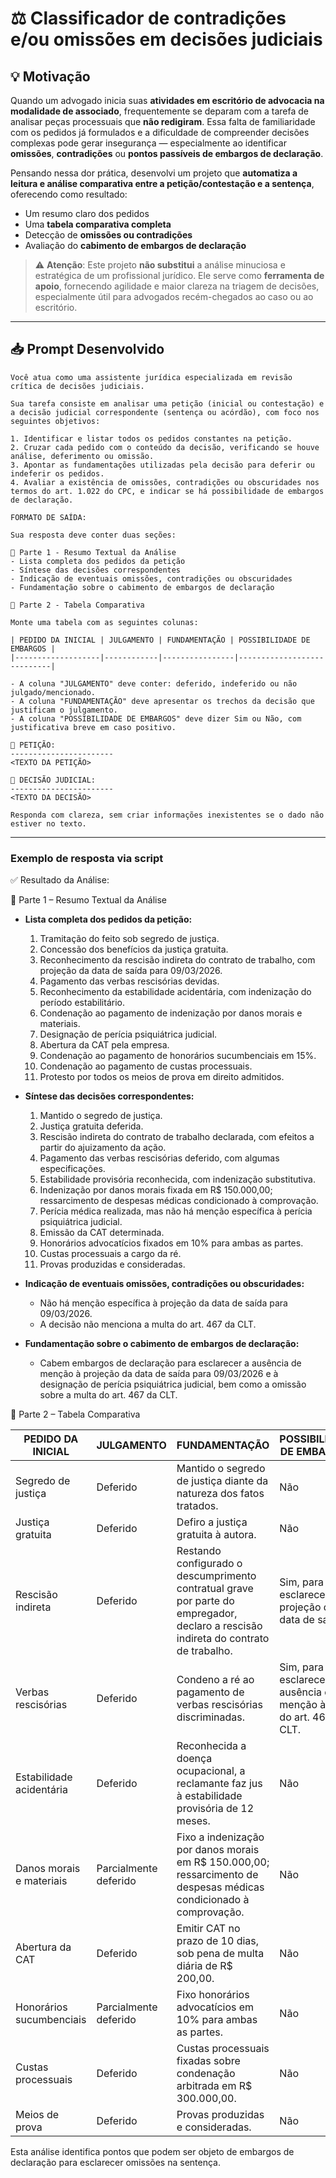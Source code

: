 # ⚖️ Classificador de contradições e/ou omissões em decisões judiciais

## 💡 Motivação

Quando um advogado inicia suas **atividades em escritório de advocacia na modalidade de associado**, frequentemente se deparam com a tarefa de analisar peças processuais que **não redigiram**. Essa falta de familiaridade com os pedidos já formulados e a dificuldade de compreender decisões complexas pode gerar insegurança — especialmente ao identificar **omissões**, **contradições** ou **pontos passíveis de embargos de declaração**.

Pensando nessa dor prática, desenvolvi um projeto que **automatiza a leitura e análise comparativa entre a petição/contestação e a sentença**, oferecendo como resultado:

- Um resumo claro dos pedidos  
- Uma **tabela comparativa completa**  
- Detecção de **omissões ou contradições**  
- Avaliação do **cabimento de embargos de declaração**

> ⚠️ **Atenção**: Este projeto **não substitui** a análise minuciosa e estratégica de um profissional jurídico. Ele serve como **ferramenta de apoio**, fornecendo agilidade e maior clareza na triagem de decisões, especialmente útil para advogados recém-chegados ao caso ou ao escritório.

---

## 📥 Prompt Desenvolvido

```text
Você atua como uma assistente jurídica especializada em revisão crítica de decisões judiciais.

Sua tarefa consiste em analisar uma petição (inicial ou contestação) e a decisão judicial correspondente (sentença ou acórdão), com foco nos seguintes objetivos:

1. Identificar e listar todos os pedidos constantes na petição.
2. Cruzar cada pedido com o conteúdo da decisão, verificando se houve análise, deferimento ou omissão.
3. Apontar as fundamentações utilizadas pela decisão para deferir ou indeferir os pedidos.
4. Avaliar a existência de omissões, contradições ou obscuridades nos termos do art. 1.022 do CPC, e indicar se há possibilidade de embargos de declaração.

FORMATO DE SAÍDA:

Sua resposta deve conter duas seções:

🔹 Parte 1 - Resumo Textual da Análise
- Lista completa dos pedidos da petição
- Síntese das decisões correspondentes
- Indicação de eventuais omissões, contradições ou obscuridades
- Fundamentação sobre o cabimento de embargos de declaração

🔹 Parte 2 - Tabela Comparativa

Monte uma tabela com as seguintes colunas:

| PEDIDO DA INICIAL | JULGAMENTO | FUNDAMENTAÇÃO | POSSIBILIDADE DE EMBARGOS |
|-------------------|------------|----------------|----------------------------|

- A coluna "JULGAMENTO" deve conter: deferido, indeferido ou não julgado/mencionado.
- A coluna "FUNDAMENTAÇÃO" deve apresentar os trechos da decisão que justificam o julgamento.
- A coluna "POSSIBILIDADE DE EMBARGOS" deve dizer Sim ou Não, com justificativa breve em caso positivo.

📄 PETIÇÃO:
-----------------------
<TEXTO DA PETIÇÃO>

📑 DECISÃO JUDICIAL:
-----------------------
<TEXTO DA DECISÃO>

Responda com clareza, sem criar informações inexistentes se o dado não estiver no texto.
```

---

### Exemplo de resposta via script

✅ Resultado da Análise:

🔹 Parte 1 – Resumo Textual da Análise

- **Lista completa dos pedidos da petição:**
  1. Tramitação do feito sob segredo de justiça.
  2. Concessão dos benefícios da justiça gratuita.
  3. Reconhecimento da rescisão indireta do contrato de trabalho, com projeção da data de saída para 09/03/2026.      
  4. Pagamento das verbas rescisórias devidas.
  5. Reconhecimento da estabilidade acidentária, com indenização do período estabilitário.
  6. Condenação ao pagamento de indenização por danos morais e materiais.
  7. Designação de perícia psiquiátrica judicial.
  8. Abertura da CAT pela empresa.
  9. Condenação ao pagamento de honorários sucumbenciais em 15%.
  10. Condenação ao pagamento de custas processuais.
  11. Protesto por todos os meios de prova em direito admitidos.

- **Síntese das decisões correspondentes:**
  1. Mantido o segredo de justiça.
  2. Justiça gratuita deferida.
  3. Rescisão indireta do contrato de trabalho declarada, com efeitos a partir do ajuizamento da ação.
  4. Pagamento das verbas rescisórias deferido, com algumas especificações.
  5. Estabilidade provisória reconhecida, com indenização substitutiva.
  6. Indenização por danos morais fixada em R$ 150.000,00; ressarcimento de despesas médicas condicionado à comprovação.
  7. Perícia médica realizada, mas não há menção específica à perícia psiquiátrica judicial.
  8. Emissão da CAT determinada.
  9. Honorários advocatícios fixados em 10% para ambas as partes.
  10. Custas processuais a cargo da ré.
  11. Provas produzidas e consideradas.

- **Indicação de eventuais omissões, contradições ou obscuridades:**
  - Não há menção específica à projeção da data de saída para 09/03/2026.
  - A decisão não menciona a multa do art. 467 da CLT.

- **Fundamentação sobre o cabimento de embargos de declaração:**
  - Cabem embargos de declaração para esclarecer a ausência de menção à projeção da data de saída para 09/03/2026 e à designação de perícia psiquiátrica judicial, bem como a omissão sobre a multa do art. 467 da CLT.

🔹 Parte 2 – Tabela Comparativa

| PEDIDO DA INICIAL | JULGAMENTO | FUNDAMENTAÇÃO | POSSIBILIDADE DE EMBARGOS |
|-------------------|------------|----------------|----------------------------|
| Segredo de justiça | Deferido | Mantido o segredo de justiça diante da natureza dos fatos tratados. | Não |
| Justiça gratuita | Deferido | Defiro a justiça gratuita à autora. | Não |
| Rescisão indireta | Deferido | Restando configurado o descumprimento contratual grave por parte do empregador, declaro a rescisão indireta do contrato de trabalho. | Sim, para esclarecer a projeção da data de saída. |
| Verbas rescisórias | Deferido | Condeno a ré ao pagamento de verbas rescisórias discriminadas. | Sim, para esclarecer a ausência de menção à multa do art. 467 da CLT. |
| Estabilidade acidentária | Deferido | Reconhecida a doença ocupacional, a reclamante faz jus à estabilidade provisória de 12 meses. | Não |
| Danos morais e materiais | Parcialmente deferido | Fixo a indenização por danos morais em R$ 150.000,00; ressarcimento de despesas médicas condicionado à comprovação. | Não |
| Abertura da CAT | Deferido | Emitir CAT no prazo de 10 dias, sob pena de multa diária de R$ 200,00. | Não |
| Honorários sucumbenciais | Parcialmente deferido | Fixo honorários advocatícios em 10% para ambas as partes. | Não |
| Custas processuais | Deferido | Custas processuais fixadas sobre condenação arbitrada em R$ 300.000,00. | Não |     
| Meios de prova | Deferido | Provas produzidas e consideradas. | Não |

Esta análise identifica pontos que podem ser objeto de embargos de declaração para esclarecer omissões na sentença.